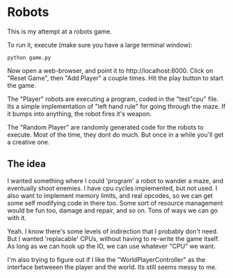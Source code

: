 Robots
======

This is my attempt at a robots game.

To run it, execute (make sure you have a large terminal window):

    python game.py

Now open a web-browser, and point it to http://localhost:8000. Click on "Reset 
Game", then "Add Player" a couple times. Hit the play button to start the game.

The "Player" robots are executing a program, coded in the "test"cpu" file. Its
a simple implementation of "left hand rule" for going through the maze. If it 
bumps into anything, the robot fires it's weapon.

The "Random Player" are randomly generated code for the robots to execute. Most
of the time, they dont do much. But once in a while you'll get a creative one.

The idea
--------

I wanted something where I could 'program' a robot to wander a maze, and 
eventually shoot enemies. I have cpu cycles implemented, but not used. I also 
want to implement memory limits, and real opcodes, so we can get some self 
modifying code in there too. Some sort of resource management would be fun too,
damage and repair, and so on. Tons of ways we can go with it.

Yeah. I know there's some levels of indirection that I probably don't need. But
I wanted 'replacable' CPUs, without having to re-write the game itself. As long
as we can hook up the IO, we can use whatever "CPU" we want. 

I'm also trying to figure out if I like the "WorldPlayerController" as the 
interface betweeen the player and the world. Its still seems messy to me.



